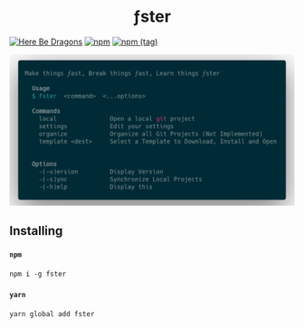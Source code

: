 <h1 align="center">ƒster</h1>

[![Here Be Dragons](https://img.shields.io/badge/Here%20be%20Dragons-%F0%9F%90%89-success?style=for-the-badge&color=white)](https://en.wikipedia.org/wiki/Here_be_dragons)
[![npm](https://img.shields.io/npm/v/fster?color=green&style=for-the-badge)](https://www.npmjs.com/package/fster)
[![npm (tag)](https://img.shields.io/npm/v/fster/next?color=orange&style=for-the-badge)](https://www.npmjs.com/package/fster)

<p align="center">
  <img src="./help.png" />
</p>



## Installing

#### **`npm`**

```shell
npm i -g fster
```

#### **`yarn`**

```shell
yarn global add fster
```
